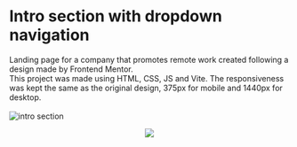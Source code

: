 # Intro section with dropdown navigation  
Landing page for a company that promotes remote work created following a design made by Frontend Mentor.  
This project was made using HTML, CSS, JS and Vite. The responsiveness was kept the same as the original design, 375px for mobile and 1440px for desktop.
<br>
<br>
![intro section ](https://user-images.githubusercontent.com/107587774/179250491-ba33dd4f-9e91-48dd-a911-8ae6dd4aec08.png)
<br>
<p align="center">
<img src="https://user-images.githubusercontent.com/107587774/179250581-6757b417-bc5f-4684-b128-0fd616ae1c6b.png">
</p>
